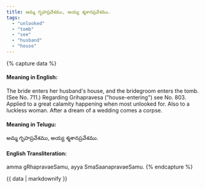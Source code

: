 ```yaml
---
title: అమ్మ గృహప్రవేశము, అయ్య శ్మశానప్రవేశము.
tags:
  - "unlooked"
  - "tomb"
  - "see"
  - "husband"
  - "house"
---
```


{% capture data %}
#### Meaning in English:
The bride enters her husband's house, and the bridegroom enters the tomb.
(See No. 711.)
Regarding Grihapravesa ("house-entering") see No. 803.
Applied to a great calamity happening when most unlooked for. Also to a luckless woman.
After a dream of a wedding comes a corpse.

#### Meaning in Telugu:
అమ్మ గృహప్రవేశము, అయ్య శ్మశానప్రవేశము.

#### English Transliteration:
amma gRhapravaeSamu, ayya SmaSaanapravaeSamu.
{% endcapture %}

{{ data | markdownify }}

